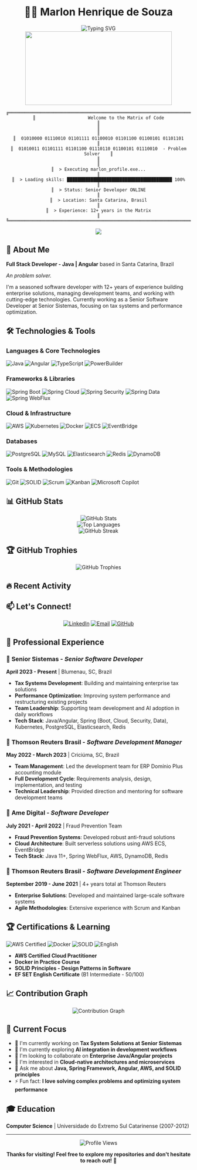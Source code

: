 <div align="center">

# 👨‍💻 Marlon Henrique de Souza

<img src="https://readme-typing-svg.herokuapp.com?font=Fira+Code&size=30&duration=3000&pause=1000&color=00FF00&background=000000&center=true&vCenter=true&multiline=true&width=800&height=300&lines=Full+Stack+Developer;Coffee+%E2%86%92+Code+Converter;Bug+Hunter+%26+Feature+Creator;Stack+Overflow+Professional" alt="Typing SVG" />

<div align="center">
  <img src="https://media.giphy.com/media/ZVik7pBtu9dNS/giphy.gif" width="400" height="200"/>
</div>

```
╔══════════════════════════════════════════════════════════════════════════════╗
║                    Welcome to the Matrix of Code                             ║
║                                                                              ║
║  01010000 01110010 01101111 01100010 01101100 01100101 01101101            ║
║  01010011 01101111 01101100 01110110 01100101 01110010  - Problem Solver    ║
║                                                                              ║
║  > Executing marlon_profile.exe...                                          ║
║  > Loading skills: ████████████████████████████████████████ 100%            ║
║  > Status: Senior Developer ONLINE                                          ║
║  > Location: Santa Catarina, Brasil                                         ║
║  > Experience: 12+ years in the Matrix                                      ║
╚══════════════════════════════════════════════════════════════════════════════╝
```

<img src="https://user-images.githubusercontent.com/73097560/115834477-dbab4500-a447-11eb-908a-139a6edaec5c.gif">

</div>

## 🚀 About Me
**Full Stack Developer - Java | Angular** based in Santa Catarina, Brazil

*An problem solver.*

I'm a seasoned software developer with 12+ years of experience building enterprise solutions, managing development teams, and working with cutting-edge technologies. Currently working as a Senior Software Developer at Senior Sistemas, focusing on tax systems and performance optimization.

## 🛠️ Technologies & Tools

### Languages & Core Technologies
![Java](https://img.shields.io/badge/-Java_11+-007396?style=flat-square&logo=java&logoColor=white)
![Angular](https://img.shields.io/badge/-Angular-DD0031?style=flat-square&logo=angular&logoColor=white)
![TypeScript](https://img.shields.io/badge/-TypeScript-3178C6?style=flat-square&logo=typescript&logoColor=white)
![PowerBuilder](https://img.shields.io/badge/-PowerBuilder-0078D4?style=flat-square&logo=powerbi&logoColor=white)

### Frameworks & Libraries
![Spring Boot](https://img.shields.io/badge/-Spring_Boot-6DB33F?style=flat-square&logo=spring&logoColor=white)
![Spring Cloud](https://img.shields.io/badge/-Spring_Cloud-6DB33F?style=flat-square&logo=spring&logoColor=white)
![Spring Security](https://img.shields.io/badge/-Spring_Security-6DB33F?style=flat-square&logo=spring&logoColor=white)
![Spring Data](https://img.shields.io/badge/-Spring_Data-6DB33F?style=flat-square&logo=spring&logoColor=white)
![Spring WebFlux](https://img.shields.io/badge/-Spring_WebFlux-6DB33F?style=flat-square&logo=spring&logoColor=white)

### Cloud & Infrastructure
![AWS](https://img.shields.io/badge/-AWS-232F3E?style=flat-square&logo=amazon-aws&logoColor=white)
![Kubernetes](https://img.shields.io/badge/-Kubernetes-326CE5?style=flat-square&logo=kubernetes&logoColor=white)
![Docker](https://img.shields.io/badge/-Docker-2496ED?style=flat-square&logo=docker&logoColor=white)
![ECS](https://img.shields.io/badge/-ECS-FF9900?style=flat-square&logo=amazon-aws&logoColor=white)
![EventBridge](https://img.shields.io/badge/-EventBridge-FF9900?style=flat-square&logo=amazon-aws&logoColor=white)

### Databases
![PostgreSQL](https://img.shields.io/badge/-PostgreSQL-336791?style=flat-square&logo=postgresql&logoColor=white)
![MySQL](https://img.shields.io/badge/-MySQL-4479A1?style=flat-square&logo=mysql&logoColor=white)
![Elasticsearch](https://img.shields.io/badge/-Elasticsearch-005571?style=flat-square&logo=elasticsearch&logoColor=white)
![Redis](https://img.shields.io/badge/-Redis-DC382D?style=flat-square&logo=redis&logoColor=white)
![DynamoDB](https://img.shields.io/badge/-DynamoDB-4053D6?style=flat-square&logo=amazon-dynamodb&logoColor=white)

### Tools & Methodologies
![Git](https://img.shields.io/badge/-Git-F05032?style=flat-square&logo=git&logoColor=white)
![SOLID](https://img.shields.io/badge/-SOLID_Principles-000000?style=flat-square&logo=solid&logoColor=white)
![Scrum](https://img.shields.io/badge/-Scrum-009FDA?style=flat-square&logo=scrumalliance&logoColor=white)
![Kanban](https://img.shields.io/badge/-Kanban-0079BF?style=flat-square&logo=kanban&logoColor=white)
![Microsoft Copilot](https://img.shields.io/badge/-Microsoft_Copilot-00BCF2?style=flat-square&logo=microsoft&logoColor=white)

## 📊 GitHub Stats

<div align="center">
  <img src="https://github-readme-stats.vercel.app/api?username=marlonsouza&show_icons=true&theme=radical&hide_border=true" alt="GitHub Stats" />
</div>

<div align="center">
  <img src="https://github-readme-stats.vercel.app/api/top-langs/?username=marlonsouza&layout=compact&theme=radical&hide_border=true" alt="Top Languages" />
</div>

<div align="center">
  <img src="https://github-readme-streak-stats.herokuapp.com/?user=marlonsouza&theme=radical&hide_border=true" alt="GitHub Streak" />
</div>

## 🏆 GitHub Trophies
<div align="center">
  <img src="https://github-profile-trophy.vercel.app/?username=marlonsouza&theme=radical&no-frame=true&no-bg=true&margin-w=4" alt="GitHub Trophies" />
</div>

## 🔥 Recent Activity
<!--START_SECTION:activity-->
<!--END_SECTION:activity-->

## 📫 Let's Connect!

<div align="center">

[![LinkedIn](https://img.shields.io/badge/-LinkedIn-0A66C2?style=for-the-badge&logo=linkedin&logoColor=white)](https://linkedin.com/in/marlonhsouza)
[![Email](https://img.shields.io/badge/-Email-D14836?style=for-the-badge&logo=gmail&logoColor=white)](mailto:marlon.souuza@gmail.com)
[![GitHub](https://img.shields.io/badge/-GitHub-181717?style=for-the-badge&logo=github&logoColor=white)](https://github.com/marlonsouza)

</div>

## 💼 Professional Experience

### 🏢 **Senior Sistemas** - *Senior Software Developer*
**April 2023 - Present** | Blumenau, SC, Brazil
- **Tax Systems Development**: Building and maintaining enterprise tax solutions
- **Performance Optimization**: Improving system performance and restructuring existing projects
- **Team Leadership**: Supporting team development and AI adoption in daily workflows
- **Tech Stack**: Java/Angular, Spring (Boot, Cloud, Security, Data), Kubernetes, PostgreSQL, Elasticsearch, Redis

### 🏢 **Thomson Reuters Brasil** - *Software Development Manager*
**May 2022 - March 2023** | Criciúma, SC, Brazil
- **Team Management**: Led the development team for ERP Domínio Plus accounting module
- **Full Development Cycle**: Requirements analysis, design, implementation, and testing
- **Technical Leadership**: Provided direction and mentoring for software development teams

### 🏢 **Ame Digital** - *Software Developer*
**July 2021 - April 2022** | Fraud Prevention Team
- **Fraud Prevention Systems**: Developed robust anti-fraud solutions
- **Cloud Architecture**: Built serverless solutions using AWS ECS, EventBridge
- **Tech Stack**: Java 11+, Spring WebFlux, AWS, DynamoDB, Redis

### 🏢 **Thomson Reuters Brasil** - *Software Development Engineer*
**September 2019 - June 2021** | 4+ years total at Thomson Reuters
- **Enterprise Solutions**: Developed and maintained large-scale software systems
- **Agile Methodologies**: Extensive experience with Scrum and Kanban

## 🏆 Certifications & Learning

![AWS Certified](https://img.shields.io/badge/-AWS_Certified_Cloud_Practitioner-FF9900?style=flat-square&logo=amazon-aws&logoColor=white)
![Docker](https://img.shields.io/badge/-Docker_Certification-2496ED?style=flat-square&logo=docker&logoColor=white)
![SOLID](https://img.shields.io/badge/-SOLID_Principles_Certification-000000?style=flat-square&logo=solid&logoColor=white)
![English](https://img.shields.io/badge/-English_B1_Intermediate-4285F4?style=flat-square&logo=google&logoColor=white)

- **AWS Certified Cloud Practitioner**
- **Docker in Practice Course**
- **SOLID Principles - Design Patterns in Software**
- **EF SET English Certificate** (B1 Intermediate - 50/100)

## 📈 Contribution Graph
<div align="center">
  <img src="https://github-readme-activity-graph.vercel.app/graph?username=marlonsouza&theme=redical&hide_border=true" alt="Contribution Graph" />
</div>

## 🎯 Current Focus
- 🔭 I'm currently working on **Tax System Solutions at Senior Sistemas**
- 🌱 I'm currently exploring **AI integration in development workflows**
- 👯 I'm looking to collaborate on **Enterprise Java/Angular projects**
- 🤔 I'm interested in **Cloud-native architectures and microservices**
- 💬 Ask me about **Java, Spring Framework, Angular, AWS, and SOLID principles**
- ⚡ Fun fact: **I love solving complex problems and optimizing system performance**

## 🎓 Education
**Computer Science** | Universidade do Extremo Sul Catarinense (2007-2012)

---

<div align="center">
  <img src="https://komarev.com/ghpvc/?username=marlonsouza&color=blueviolet&style=flat-square&label=Profile+Views" alt="Profile Views" />
</div>

<div align="center">

**Thanks for visiting! Feel free to explore my repositories and don't hesitate to reach out!** 🚀

</div>